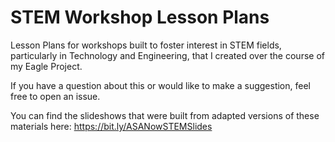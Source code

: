 # STEM Workshop Lesson Plans

Lesson Plans for workshops built to foster interest in STEM fields, particularly in Technology and Engineering, that I created over the course of my Eagle Project.

If you have a question about this or would like to make a suggestion, feel free to open an issue.

You can find the slideshows that were built from adapted versions of these materials here: https://bit.ly/ASANowSTEMSlides
